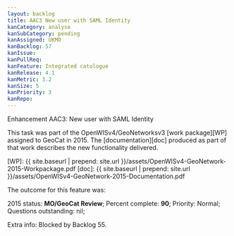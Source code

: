 ```yaml
---
layout: backlog
title: AAC3 New user with SAML Identity
kanCategory: analyse
kanSubCategory: pending
kanAssigned: UKMO
kanBacklog: 57
kanIssue:
kanPullReq:
kanFeature: Integrated catologue
kanRelease: 4.1
kanMetric: 3.2
kanSize: 5
kanPriority: 3
kanRepo:
---
```

Enhancement AAC3: New user with SAML Identity

This task was part of the OpenWISv4/GeoNetworksv3 [work package][WP] assigned to GeoCat in 2015.  The [documentation][doc] produced as part of that work describes the new functionality delivered.

[WP]: {{ site.baseurl | prepend: site.url }}/assets/OpenWISv4-GeoNetwork-2015-Workpackage.pdf
[doc]: {{ site.baseurl | prepend: site.url }}/assets/OpenWISv4-GeoNetwork-2015-Documentation.pdf

The outcome for this feature was:

2015 status: **MO/GeoCat Review**; Percent complete: **90**; Priority: Normal; Questions outstanding: nil;

Extra info: Blocked by Backlog 55.
